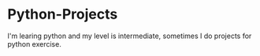 # Python-Projects
I'm learing python and my level is intermediate, sometimes I do projects for python exercise.
